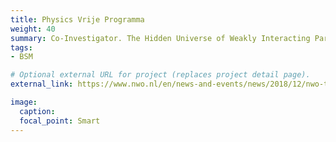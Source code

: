 ```yaml
---
title: Physics Vrije Programma
weight: 40
summary: Co-Investigator. The Hidden Universe of Weakly Interacting Particles. We will investigate the properties of the most elusive particles in our universe – neutrinos and dark matter.
tags:
- BSM

# Optional external URL for project (replaces project detail page).
external_link: https://www.nwo.nl/en/news-and-events/news/2018/12/nwo-to-allocate-10-million-for-promising-research-in-physics.html

image:
  caption:
  focal_point: Smart
---
```

